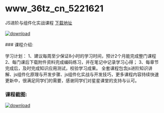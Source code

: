 # www_36tz_cn_5221621
JS进阶与组件化实战课程
[下载地址](http://www.36tz.cn/article/5221621 "下载地址")
<br/></br>[![download](http://36tz.cn/muke_img/2021_11_1-30-300x156.png "下载地址")](http://www.36tz.cn/article/5221621 "下载地址")
<br/></br>### 课程介绍:<br/></br>学习计划：
1、建议每周至少保证8小时的学习时间，预计2个月能完成整门课程
2、每门课后下载附件资料完成编码练习，并在笔记中记录学习心得；
3、每章节完成后，及时完成知识应用测试，校验学习成果。
全套课程包含js进阶知识讲解、js组件化原理与开发步骤、js组件化实战与开发技巧，更多课程内容持续快速更新中，很满足同学们的需要，感谢同学们对星星课堂的支持与认可。

### 课程截图:
[![download](http://36tz.cn/muke_img/2021_11_2-29.png "下载地址")](http://www.36tz.cn/article/5221621 "下载地址")
